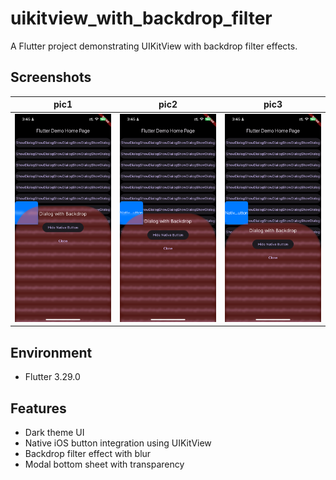 # uikitview_with_backdrop_filter

A Flutter project demonstrating UIKitView with backdrop filter effects.

## Screenshots

| pic1 | pic2 | pic3 |
|:---:|:---:|:---:|
| <img src="git/IMG_4758.PNG" width="250"> | <img src="git/IMG_4759.PNG" width="250"> | <img src="git/IMG_4761.PNG" width="250"> |

## Environment

- Flutter 3.29.0

## Features

- Dark theme UI
- Native iOS button integration using UIKitView
- Backdrop filter effect with blur
- Modal bottom sheet with transparency